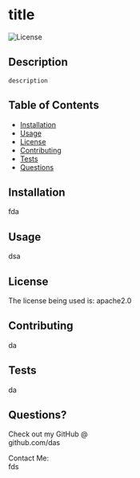 
  # title

  ![License](https://img.shields.io/badge/license-apache2.0-blue)

  ## Description
    description


   ## Table of Contents
   * [Installation](#installation)
   * [Usage](#usage)
   * [License](#license)
   * [Contributing](#contributing)
   * [Tests](#tests)
   * [Questions](#questions)
    
  ## Installation
  fda

  ## Usage 
  dsa

  ## License
  
  The license being used is: apache2.0
   

  ## Contributing
   da

  ## Tests
   da

  ## Questions?
   
  Check out my GitHub @ <br>
  github.com/das

  Contact Me: <br>
   fds
